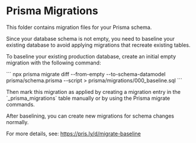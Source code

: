 # Prisma Migrations

This folder contains migration files for your Prisma schema.

Since your database schema is not empty, you need to baseline your existing database to avoid applying migrations that recreate existing tables.

To baseline your existing production database, create an initial empty migration with the following command:

\`\`\`
npx prisma migrate diff --from-empty --to-schema-datamodel prisma/schema.prisma --script > prisma/migrations/000_baseline.sql
\`\`\`

Then mark this migration as applied by creating a migration entry in the \`_prisma_migrations\` table manually or by using the Prisma migrate commands.

After baselining, you can create new migrations for schema changes normally.

For more details, see: https://pris.ly/d/migrate-baseline
